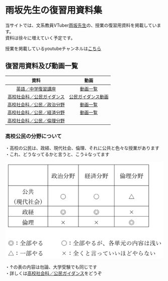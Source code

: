 # 雨坂先生の復習用資料集  
  
当サイトでは、文系教員VTuber[雨坂先生](https://twitter.com/teacheramesaka)の、授業の復習用資料を掲載しています。  
資料は徐々に増えていく予定です。  
  
授業を掲載しているyoutubeチャンネルは[こちら](https://www.youtube.com/channel/UCrht6vxr8hPElHXKxjyJEZA)  
  
  
## 復習用資料及び動画一覧  
  
|資料|動画|
|:----:|:----:|
|[英語／中学復習講座](https://teacheramesaka.github.io/reviewenglishjh/)|[動画一覧](https://teacheramesaka.github.io/reviewenglishjh/LIST.html)|
|[高校社会科／公民ガイダンス](highscoolcivicsguidance.md)|[公民ガイダンス動画](https://www.youtube.com/watch?v=HRJkEYP2FC8)|
|[高校社会科／公民／政治分野](https://teacheramesaka.github.io/highschoolpolitics/)|[動画一覧](https://teacheramesaka.github.io/highschoolpolitics/LIST.html)|
|[高校社会科／公民／経済分野](https://teacheramesaka.github.io/highschooleconomics/)|[動画一覧](https://teacheramesaka.github.io/highschooleconomics/LIST.html)|
|[高校社会科／公民／倫理分野](https://teacheramesaka.github.io/highschoolethics/)||

### 高校公民の分野について
・高校の公民は、政経、現代社会、倫理、それに公共と色々な授業があります  
・これ、どうなってるかと言うと、こう↓なってます  

![](media/highschoolcivicsguidance01.png)

・↑の表の内容は勿論、大学受験でも同じです  
・詳しくは[高校社会科／公民ガイダンス](highscoolcivicsguidance.md)をどうぞ  